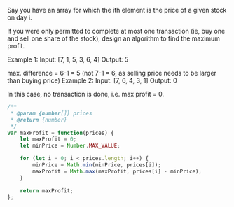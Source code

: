 Say you have an array for which the ith element is the price of a given stock on day i.

If you were only permitted to complete at most one transaction (ie, buy one and sell one share of the stock), design an algorithm to find the maximum profit.

Example 1:
Input: [7, 1, 5, 3, 6, 4]
Output: 5

max. difference = 6-1 = 5 (not 7-1 = 6, as selling price needs to be larger than buying price)
Example 2:
Input: [7, 6, 4, 3, 1]
Output: 0

In this case, no transaction is done, i.e. max profit = 0.

```js
/**
 * @param {number[]} prices
 * @return {number}
 */
var maxProfit = function(prices) {
    let maxProfit = 0;
    let minPrice = Number.MAX_VALUE;

    for (let i = 0; i < prices.length; i++) {
        minPrice = Math.min(minPrice, prices[i]);
        maxProfit = Math.max(maxProfit, prices[i] - minPrice);
    }

    return maxProfit;
};
```

